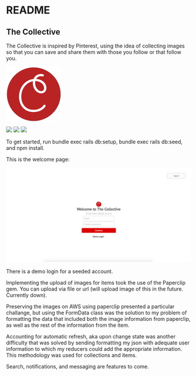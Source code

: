 # README

## The Collective

The Collective is inspired by Pinterest, using the idea of collecting images so that you can save and share them with those you follow or that follow you.

<img src="app/assets/images/collective_Logo.png" align="middle" width="150px" height="150px"/>

<img src="https://img.shields.io/badge/Ruby%20Version-2.3.1-red.svg" />  <img src="https://img.shields.io/badge/NPM%20Version-3.10.10-blue.svg"/>  <img src="https://img.shields.io/badge/Rails%20Version-%205.1.5-green.svg" />

To get started, run bundle exec rails db:setup, bundle exec rails db:seed, and npm install.

This is the welcome page:

<img src="app/assets/images/welcome.png"/>

There is a demo login for a seeded account.

Implementing the upload of images for items took the use of the Paperclip gem. You can upload via file or url (will upload image of this in the future. Currently down).

Preserving the images on AWS using paperclip presented a particular challange, but using the FormData class was the solution to my problem of formatting the data that included both the image information from paperclip, as well as the rest of the information from the item.

Accounting for automatic refresh, aka upon change state was another difficulty that was solved by sending formatting my json with adequate user information to which my reducers could add the appropriate information. This methodology was used for collections and items.

Search, notifications, and messaging are features to come.
